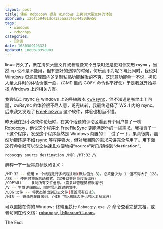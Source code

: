 ```yaml
---
layout: post
title: 使用 Robocopy 提高 Windows 上拷贝大量文件的体验
abbrlink: 126fc59401dc41a5aaa3fe54450d6650
tags:
  - windows
  - robocopy
categories:
  - 📝杂谈
date: 1680309193321
updated: 1680328998983
---
```

linux 用久了，我在拷贝大量文件或者镜像某个目录时还是更习惯使用 rsync ，当然 cp 也不是不能用，但有更好的选择的时候，何乐而不为呢？与此同时，我也对 Windows 资源管理器内的复制粘贴功能越发的不爽，这玩意功能单一不说，拷贝大量文件时的体验也很一般，（CMD 里的 COPY 命令也不好使）于是我就开始寻找 Windows 上的相关方案。

我尝试过 rsync 在 windows 上的移植版本 [cwRsync](https://itefix.net/cwrsync)，但不知道是哪里出了问题，cwRsync 的体验很不尽人意，兜兜转转，我最终选择了 WSL1 内的 rsync。后来我又发现了 [FreeFileSync](https://freefilesync.org/) 这个软件，体验也相当不错。

昨天我在逛小众软件论坛时，在某个话题的评论区看到有个用户提了一嘴 Robocopy，他说这个程序比 FreeFileSync 更能满足他的一些需求。我搜索了一下这个程序，发现这个程序竟然是 Windows 内置的！！试了一下，果真很爽，虽然功能还是不如 rsync 等程序强大，但对我目前的需求来讲完全够用了。用下面这行命令就可以安全快速且方便地把“source”拷贝/镜像到“destination”。

```bash
robocopy source destination /MIR /MT:32 /V
```

解释一下一些常用参数的含义：

```bash
/MT:32 -- 使用 n 个线程进行多线程复制(默认值为 8)。必须至少为 1，但不得大于 128。建议同时使用 /LOG 选项重定向输出以便获得最佳性能。
/ZB -- 使用可重新启动模式。（需要以管理员权限运行）
/COPYALL -- 复制所有文件信息。（需要以管理员权限运行）
/V -- 生成详细输出，同时显示跳过的文件。
/LOG:文件 -- 将状态输出到日志文件(覆盖现有日志)。
/MIR -- 镜像完整目录树，/MIR 可以删除文件也可以复制文件!
```

可以直接在你的 Windows 终端里执行 `Robocopy.exe /?` 命令查看完整文档，或者访问在线文档：[robocopy | Microsoft Learn](https://learn.microsoft.com/zh-cn/windows-server/administration/windows-commands/robocopy)。

The End.

